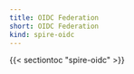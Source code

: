 ```yaml
---
title: OIDC Federation
short: OIDC Federation
kind: spire-oidc
---
```


{{< sectiontoc "spire-oidc" >}}